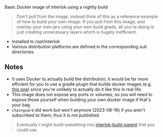
Basic Docker image of interlok using a nightly build

> Don't pull from the image, instead think of this as a reference example of how to build your own image. If you pull from this image, and overlay your own jars using your own build.grade, all you're doing is just creating unnecessary layers which is hugely inefficient.

- Installed to /opt/interlok
- Various distribution platforms are defined in the corresponding sub directories.

## Notes

- It uses Docker to actually build the distribution; it would be far more efficient for you to use a gradle plugin that builds docker images (e.g. [this one](https://github.com/bmuschko/gradle-docker-plugin)) since you're unlikely to actually do it like this in real life.
- This image does not expose any ports or volumes; so you will need to expose those yourself when building your own docker image if that's your bag.
- `chainguard` did work but won't anymore (2023-08-16) if you aren't subscribed to them; thus it is not published.
> Eventually I might build something into [interlok-build-parent](https://github.com/quotidian-ennui/interlok-build-parent) that you could use.
